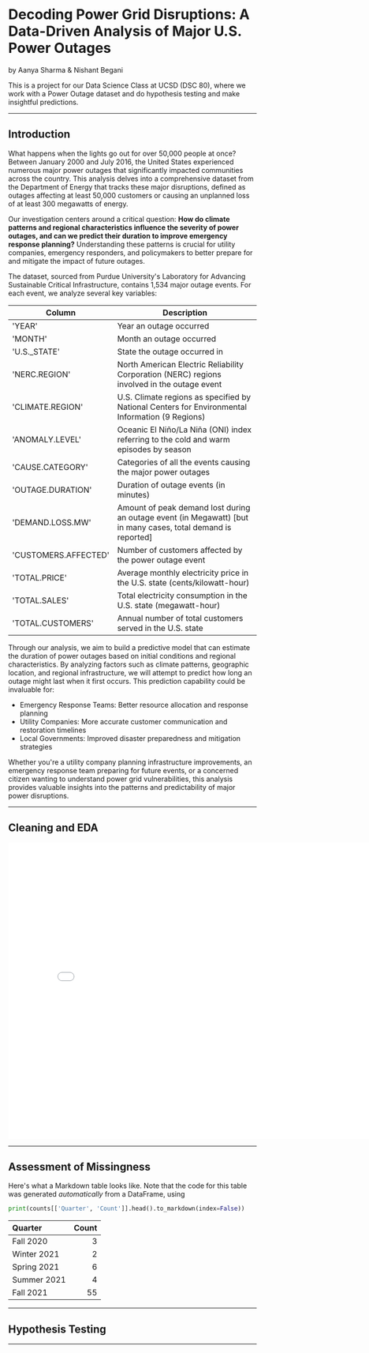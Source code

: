 # Decoding Power Grid Disruptions: A Data-Driven Analysis of Major U.S. Power Outages

by Aanya Sharma & Nishant Begani

This is a project for our Data Science Class at UCSD (DSC 80), where we work with a Power Outage dataset and do hypothesis testing and make insightful predictions.

---

## Introduction

What happens when the lights go out for over 50,000 people at once? Between January 2000 and July 2016, the United States experienced numerous major power outages that significantly impacted communities across the country. This analysis delves into a comprehensive dataset from the Department of Energy that tracks these major disruptions, defined as outages affecting at least 50,000 customers or causing an unplanned loss of at least 300 megawatts of energy.

Our investigation centers around a critical question: **How do climate patterns and regional characteristics influence the severity of power outages, and can we predict their duration to improve emergency response planning?** Understanding these patterns is crucial for utility companies, emergency responders, and policymakers to better prepare for and mitigate the impact of future outages.

The dataset, sourced from Purdue University's Laboratory for Advancing Sustainable Critical Infrastructure, contains 1,534 major outage events. For each event, we analyze several key variables:

| Column | Description |
|--------|-------------|
| 'YEAR' | Year an outage occurred |
| 'MONTH' | Month an outage occurred |
| 'U.S._STATE' | State the outage occurred in |
| 'NERC.REGION' | North American Electric Reliability Corporation (NERC) regions involved in the outage event |
| 'CLIMATE.REGION' | U.S. Climate regions as specified by National Centers for Environmental Information (9 Regions) |
| 'ANOMALY.LEVEL' | Oceanic El Niño/La Niña (ONI) index referring to the cold and warm episodes by season |
| 'CAUSE.CATEGORY' | Categories of all the events causing the major power outages |
| 'OUTAGE.DURATION' | Duration of outage events (in minutes) |
| 'DEMAND.LOSS.MW' | Amount of peak demand lost during an outage event (in Megawatt) [but in many cases, total demand is reported] |
| 'CUSTOMERS.AFFECTED' | Number of customers affected by the power outage event |
| 'TOTAL.PRICE' | Average monthly electricity price in the U.S. state (cents/kilowatt-hour) |
| 'TOTAL.SALES' | Total electricity consumption in the U.S. state (megawatt-hour) |
| 'TOTAL.CUSTOMERS' | Annual number of total customers served in the U.S. state |

Through our analysis, we aim to build a predictive model that can estimate the duration of power outages based on initial conditions and regional characteristics. By analyzing factors such as climate patterns, geographic location, and regional infrastructure, we will attempt to predict how long an outage might last when it first occurs. This prediction capability could be invaluable for:

- Emergency Response Teams: Better resource allocation and response planning
- Utility Companies: More accurate customer communication and restoration timelines
- Local Governments: Improved disaster preparedness and mitigation strategies

Whether you're a utility company planning infrastructure improvements, an emergency response team preparing for future events, or a concerned citizen wanting to understand power grid vulnerabilities, this analysis provides valuable insights into the patterns and predictability of major power disruptions.

---

## Cleaning and EDA

<iframe src="assets/10-80-enrollment.html" width=800 height=600 frameBorder=0></iframe>

---

## Assessment of Missingness

Here's what a Markdown table looks like. Note that the code for this table was generated _automatically_ from a DataFrame, using

```py
print(counts[['Quarter', 'Count']].head().to_markdown(index=False))
```

| Quarter     |   Count |
|:------------|--------:|
| Fall 2020   |       3 |
| Winter 2021 |       2 |
| Spring 2021 |       6 |
| Summer 2021 |       4 |
| Fall 2021   |      55 |

---

## Hypothesis Testing


---